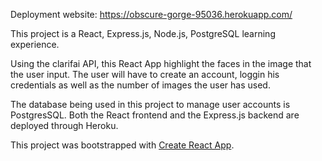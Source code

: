 Deployment website: https://obscure-gorge-95036.herokuapp.com/

This project is a React, Express.js, Node.js, PostgreSQL learning experience.

Using the clarifai API, this React App highlight the faces in the image that the user
input. The user will have to create an account, loggin his credentials as well as the
number of images the user has used.

The database being used in this project to manage user accounts is PostgresSQL.
Both the React frontend and the Express.js backend are deployed through Heroku.

This project was bootstrapped with [Create React App](https://github.com/facebook/create-react-app).

